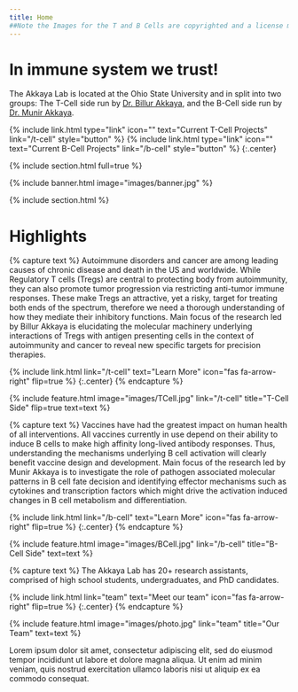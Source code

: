 ```yaml
---
title: Home
##Note the Images for the T and B Cells are copyrighted and a license must be bought prior to web deployment
---
```


# In immune system we trust!

The Akkaya Lab is located at the Ohio State University and in split into two groups: The T-Cell side run by [Dr. Billur Akkaya](members/billur.html), and the B-Cell side run by [Dr. Munir Akkaya](members/munir.html).

{%
  include link.html
  type="link"
  icon=""
  text="Current T-Cell Projects"
  link="/t-cell"
  style="button"
%}
{%
  include link.html
  type="link"
  icon=""
  text="Current B-Cell Projects"
  link="/b-cell"
  style="button"
%}
{:.center}

{% include section.html full=true %}

{% include banner.html image="images/banner.jpg" %}

{% include section.html %}

# Highlights

{% capture text %}
Autoimmune disorders and cancer are among leading causes of chronic disease and death in the US and worldwide. While Regulatory T cells (Tregs) are central to protecting body from autoimmunity, they can also promote tumor progression via restricting anti-tumor immune responses. These make Tregs an attractive, yet a risky, target for treating both ends of the spectrum, therefore we need a thorough understanding of how they mediate their inhibitory functions. Main focus of the research led by Billur Akkaya is elucidating the molecular machinery underlying interactions of Tregs with antigen presenting cells in the context of autoimmunity and cancer to reveal new specific targets for precision therapies.

{%
  include link.html
  link="/t-cell"
  text="Learn More"
  icon="fas fa-arrow-right"
  flip=true
%}
{:.center}
{% endcapture %}

{%
  include feature.html
  image="images/TCell.jpg"
  link="/t-cell"
  title="T-Cell Side"
  flip=true
  text=text
%}

{% capture text %}
Vaccines have had the greatest impact on human health of all interventions. All vaccines currently in use depend on their ability to induce B cells to make high affinity long-lived antibody responses. Thus, understanding the mechanisms underlying B cell activation will clearly benefit vaccine design and development. Main focus of the research led by Munir Akkaya is to investigate the role of pathogen associated molecular patterns in B cell fate decision and identifying effector mechanisms such as cytokines and transcription factors which might drive the activation induced changes in B cell metabolism and differentiation.

{%
  include link.html
  link="/b-cell"
  text="Learn More"
  icon="fas fa-arrow-right"
  flip=true
%}
{:.center}
{% endcapture %}

{%
  include feature.html
  image="images/BCell.jpg"
  link="/b-cell"
  title="B-Cell Side"
  text=text
%}


{% capture text %}
The Akkaya Lab has 20+ research assistants, comprised of high school students, undergraduates, and PhD candidates.

{%
  include link.html
  link="team"
  text="Meet our team"
  icon="fas fa-arrow-right"
  flip=true
%}
{:.center}
{% endcapture %}

{%
  include feature.html
  image="images/photo.jpg"
  link="team"
  title="Our Team"
  text=text
%}

Lorem ipsum dolor sit amet, consectetur adipiscing elit, sed do eiusmod tempor incididunt ut labore et dolore magna aliqua.
Ut enim ad minim veniam, quis nostrud exercitation ullamco laboris nisi ut aliquip ex ea commodo consequat.
